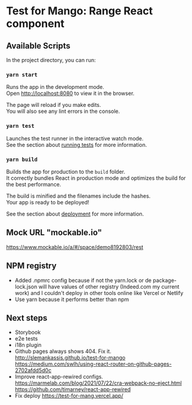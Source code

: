 # Test for Mango: Range React component
## Available Scripts

In the project directory, you can run:

### `yarn start`

Runs the app in the development mode.\
Open [http://localhost:8080](http://localhost:3000) to view it in the browser.

The page will reload if you make edits.\
You will also see any lint errors in the console.

### `yarn test`

Launches the test runner in the interactive watch mode.\
See the section about [running tests](https://facebook.github.io/create-react-app/docs/running-tests) for more information.

### `yarn build`

Builds the app for production to the `build` folder.\
It correctly bundles React in production mode and optimizes the build for the best performance.

The build is minified and the filenames include the hashes.\
Your app is ready to be deployed!

See the section about [deployment](https://facebook.github.io/create-react-app/docs/deployment) for more information.


## Mock URL "mockable.io"

https://www.mockable.io/a/#/space/demo8192803/rest


## NPM registry

- Added .npmrc config because if not the yarn.lock or de package-lock.json will have values of other registry (Indeed.com my current work) and I couldn't deploy in other tools online like Vercel or Netlify
- Use yarn because it performs better than npm

## Next steps

- Storybook
- e2e tests
- i18n plugin
- Github pages always shows 404. Fix it. http://slemankassis.github.io/test-for-mango https://medium.com/swlh/using-react-router-on-github-pages-2702afdd5d0c
- Improve react-app-rewired configs. https://marmelab.com/blog/2021/07/22/cra-webpack-no-eject.html https://github.com/timarney/react-app-rewired
- Fix deploy https://test-for-mang.vercel.app/